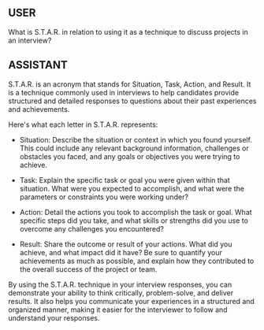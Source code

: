 ## USER
What is S.T.A.R. in relation to using it as a technique to discuss projects in an interview?

## ASSISTANT
S.T.A.R. is an acronym that stands for Situation, Task, Action, and Result. It is a technique commonly used in interviews to help candidates provide structured and detailed responses to questions about their past experiences and achievements.

Here's what each letter in S.T.A.R. represents:

- Situation: Describe the situation or context in which you found yourself. This could include any relevant background information, challenges or obstacles you faced, and any goals or objectives you were trying to achieve.

- Task: Explain the specific task or goal you were given within that situation. What were you expected to accomplish, and what were the parameters or constraints you were working under?

- Action: Detail the actions you took to accomplish the task or goal. What specific steps did you take, and what skills or strengths did you use to overcome any challenges you encountered?

- Result: Share the outcome or result of your actions. What did you achieve, and what impact did it have? Be sure to quantify your achievements as much as possible, and explain how they contributed to the overall success of the project or team.

By using the S.T.A.R. technique in your interview responses, you can demonstrate your ability to think critically, problem-solve, and deliver results. It also helps you communicate your experiences in a structured and organized manner, making it easier for the interviewer to follow and understand your responses.